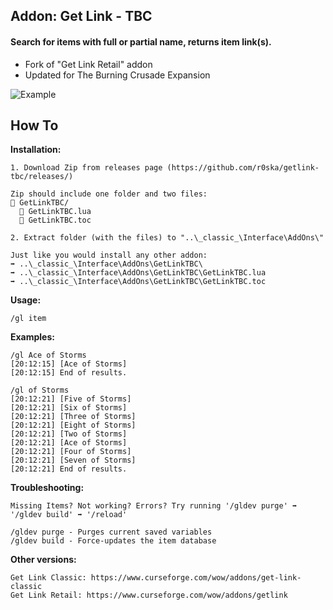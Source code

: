 ## Addon: Get Link - TBC
#### Search for items with full or partial name, returns item link(s).
- Fork of "Get Link Retail" addon
- Updated for The Burning Crusade Expansion

![Example](https://i.imgur.com/ydjzZNk.png)
  
## How To
**Installation:**
```
1. Download Zip from releases page (https://github.com/r0ska/getlink-tbc/releases/)

Zip should include one folder and two files:
📁 GetLinkTBC/
  📜 GetLinkTBC.lua
  📜 GetLinkTBC.toc

2. Extract folder (with the files) to "..\_classic_\Interface\AddOns\"

Just like you would install any other addon:
➡️ ..\_classic_\Interface\AddOns\GetLinkTBC\
➡️ ..\_classic_\Interface\AddOns\GetLinkTBC\GetLinkTBC.lua
➡️ ..\_classic_\Interface\AddOns\GetLinkTBC\GetLinkTBC.toc
```

**Usage:**
```
/gl item
```

**Examples:**
```
/gl Ace of Storms
[20:12:15] [Ace of Storms]
[20:12:15] End of results.

/gl of Storms
[20:12:21] [Five of Storms]
[20:12:21] [Six of Storms]
[20:12:21] [Three of Storms]
[20:12:21] [Eight of Storms]
[20:12:21] [Two of Storms]
[20:12:21] [Ace of Storms]
[20:12:21] [Four of Storms]
[20:12:21] [Seven of Storms]
[20:12:21] End of results.
```

**Troubleshooting:**
```
Missing Items? Not working? Errors? Try running '/gldev purge' ➡️ '/gldev build' ➡️ '/reload'

/gldev purge - Purges current saved variables
/gldev build - Force-updates the item database
```

**Other versions:**
```
Get Link Classic: https://www.curseforge.com/wow/addons/get-link-classic
Get Link Retail: https://www.curseforge.com/wow/addons/getlink
```
